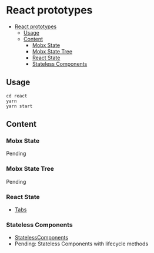 # React prototypes

- [React prototypes](#react-prototypes)
  - [Usage](#usage)
  - [Content](#content)
    - [Mobx State](#mobx-state)
    - [Mobx State Tree](#mobx-state-tree)
    - [React State](#react-state)
    - [Stateless Components](#stateless-components)

## Usage

```
cd react
yarn
yarn start
```

## Content

### Mobx State

Pending

### Mobx State Tree

Pending

### React State

- [Tabs](./src/reactState/Tabs.tsx)

### Stateless Components

- [StatelessComponents](./src/statelessComponents/StatelessComponents.tsx)
- Pending: Stateless Components with lifecycle methods

